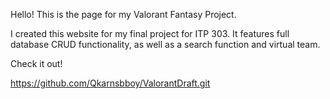 Hello! This is the page for my Valorant Fantasy Project.

I created this website for my final project for ITP 303. It features full database CRUD functionality, as well as a search function and virtual team.

Check it out!

https://github.com/Qkarnsbboy/ValorantDraft.git